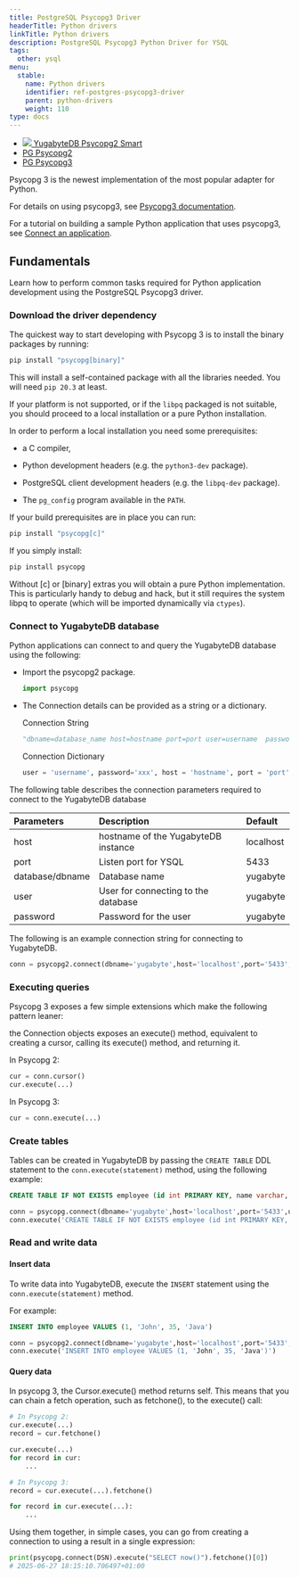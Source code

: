 ```yaml
---
title: PostgreSQL Psycopg3 Driver
headerTitle: Python drivers
linkTitle: Python drivers
description: PostgreSQL Psycopg3 Python Driver for YSQL
tags:
  other: ysql
menu:
  stable:
    name: Python drivers
    identifier: ref-postgres-psycopg3-driver
    parent: python-drivers
    weight: 110
type: docs
---
```


<ul class="nav nav-tabs-alt nav-tabs-yb">
    <li >
    <a href="../yugabyte-psycopg2-reference/" class="nav-link ">
      <img src="/icons/yugabyte.svg"></i>
      YugabyteDB Psycopg2 Smart
    </a>
  </li>
  <li >
    <a href="../postgres-psycopg2-reference/" class="nav-link">
      <i class="icon-postgres" aria-hidden="true"></i>
      PG Psycopg2
    </a>
  </li>
  <li >
    <a href="../postgres-psycopg3-reference/" class="nav-link active">
      <i class="icon-postgres" aria-hidden="true"></i>
      PG Psycopg3
    </a>
  </li>
</ul>

Psycopg 3 is the newest implementation of the most popular adapter for Python.

For details on using psycopg3, see [Psycopg3 documentation](https://www.psycopg.org/psycopg3/docs/).

For a tutorial on building a sample Python application that uses psycopg3, see [Connect an application](../postgres-psycopg3/).

## Fundamentals

Learn how to perform common tasks required for Python application development using the PostgreSQL Psycopg3 driver.

### Download the driver dependency

The quickest way to start developing with Psycopg 3 is to install the binary packages by running:

```sh
pip install "psycopg[binary]"
```

This will install a self-contained package with all the libraries needed. You will need `pip 20.3` at least.

If your platform is not supported, or if the `libpq` packaged is not suitable, you should proceed to a local installation or a pure Python installation.

In order to perform a local installation you need some prerequisites:

- a C compiler,

- Python development headers (e.g. the `python3-dev` package).

- PostgreSQL client development headers (e.g. the `libpq-dev` package).

- The `pg_config` program available in the `PATH`.

If your build prerequisites are in place you can run:

```sh
pip install "psycopg[c]"
```

If you simply install:

```sh
pip install psycopg
```

Without [c] or [binary] extras you will obtain a pure Python implementation. This is particularly handy to debug and hack, but it still requires the system libpq to operate (which will be imported dynamically via `ctypes`).


### Connect to YugabyteDB database

Python applications can connect to and query the YugabyteDB database using the following:

- Import the psycopg2 package.

    ```python
    import psycopg
    ```

- The Connection details can be provided as a string or a dictionary.

    Connection String

    ```python
    "dbname=database_name host=hostname port=port user=username  password=password"
    ```

    Connection Dictionary

    ```python
    user = 'username', password='xxx', host = 'hostname', port = 'port', dbname = 'database_name'
    ```

The following table describes the connection parameters required to connect to the YugabyteDB database

| Parameters | Description | Default |
| :-------------- | :------------------------- | :---------- |
| host  | hostname of the YugabyteDB instance | localhost
| port |  Listen port for YSQL | 5433
| database/dbname | Database name | yugabyte
| user | User for connecting to the database | yugabyte
| password | Password for the user | yugabyte

The following is an example connection string for connecting to YugabyteDB.

```python
conn = psycopg2.connect(dbname='yugabyte',host='localhost',port='5433',user='yugabyte',password='yugabyte')
```

### Executing queries
Psycopg 3 exposes a few simple extensions which make the following pattern leaner:

the Connection objects exposes an execute() method, equivalent to creating a cursor, calling its execute() method, and returning it.

In Psycopg 2:

```python
cur = conn.cursor()
cur.execute(...)
```

In Psycopg 3:

```python
cur = conn.execute(...)
```


### Create tables

Tables can be created in YugabyteDB by passing the `CREATE TABLE` DDL statement to the `conn.execute(statement)` method, using the following example:

```sql
CREATE TABLE IF NOT EXISTS employee (id int PRIMARY KEY, name varchar, age int, language text)
```

```python
conn = psycopg.connect(dbname='yugabyte',host='localhost',port='5433',user='yugabyte',password='yugabyte')
conn.execute('CREATE TABLE IF NOT EXISTS employee (id int PRIMARY KEY, name varchar, age int, language varchar)')
```

### Read and write data

#### Insert data

To write data into YugabyteDB, execute the `INSERT` statement using the `conn.execute(statement)` method.

For example:

```sql
INSERT INTO employee VALUES (1, 'John', 35, 'Java')
```

```python
conn = psycopg2.connect(dbname='yugabyte',host='localhost',port='5433',user='yugabyte',password='yugabyte')
conn.execute('INSERT INTO employee VALUES (1, 'John', 35, 'Java')')
```

#### Query data

In psycopg 3, the Cursor.execute() method returns self. This means that you can chain a fetch operation, such as fetchone(), to the execute() call:

```python
# In Psycopg 2:
cur.execute(...)
record = cur.fetchone()

cur.execute(...)
for record in cur:
    ...

# In Psycopg 3:
record = cur.execute(...).fetchone()

for record in cur.execute(...):
    ...
```

Using them together, in simple cases, you can go from creating a connection to using a result in a single expression:

```python
print(psycopg.connect(DSN).execute("SELECT now()").fetchone()[0])
# 2025-06-27 18:15:10.706497+01:00
```